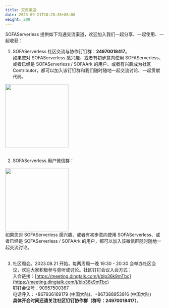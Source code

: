 ```yaml
---
title: 交流渠道
date: 2023-09-21T10:28:35+08:00
weight: 200
---
```


SOFAServerless 提供如下沟通交流渠道，欢迎加入我们一起分享、一起使用、一起收获：

1. SOFAServerless 社区交流与协作钉钉群：**24970018417**。<br />如果您对 SOFAServerless 感兴趣、或者有初步意向使用 SOFAServerless、或者已经是 SOFAServerless / SOFAArk 的用户、或者有兴趣成为社区 Contributor，都可以加入该钉钉群和我们随时随地一起交流讨论、一起贡献代码。<br/>
<img width="200px" src="/img/dingtalk-qcode.png" />
<br/>
<br/>

2. SOFAServerless 用户微信群：<br />
<img width="200px" src="/img/wechat-qcode.png" />
<br/>
如果您对 SOFAServerless 感兴趣、或者有初步意向使用 SOFAServerless、或者已经是 SOFAServerless / SOFAArk 的用户，都可以加入该微信群随时随地一起交流讨论。<br/>
<br/>

3. 社区周会。2023.08.21 开始，每两周周一晚 19:30 - 20:30 会举办社区会议，欢迎大家积极参与旁听或讨论。社区钉钉会议入会方式：<br />
入会链接：[https://meeting.dingtalk.com/j/blp36k9mTbc](https://meeting.dingtalk.com/j/blp36k9mTbc)<br />
钉钉会议号：90957500367<br />电话呼入：+867936169179 (中国大陆)、+867388953916 (中国大陆)<br />
<b>具体开会时间还请关注社区钉钉协作群（群号：24970018417）</b>。


<br/>
<br/>
